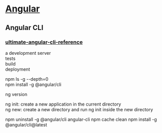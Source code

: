 # [Angular](https://angular.cn/docs/ts/latest/)

## Angular CLI
### [ultimate-angular-cli-reference](https://www.sitepoint.com/ultimate-angular-cli-reference/)  
a development server  
tests  
build  
deployment  

npm ls -g --depth=0  
npm install -g @angular/cli  

ng version  

ng init: create a new application in the current directory  
ng new: create a new directory and run ng init inside the new directory  

npm uninstall -g @angular/cli angular-cli
npm cache clean
npm install -g @angular/cli@latest










